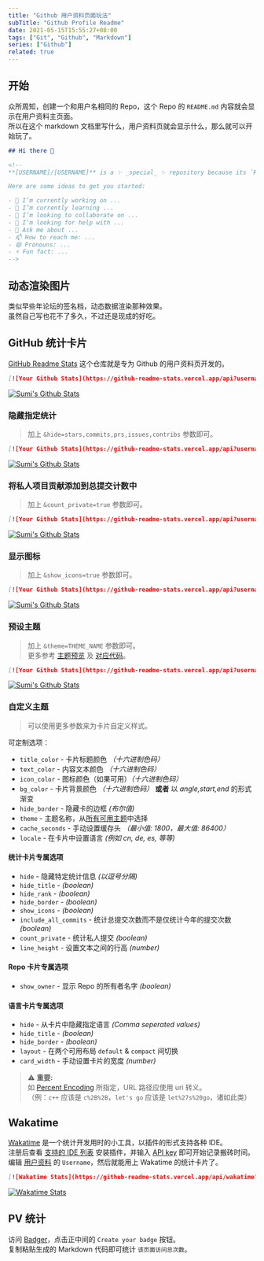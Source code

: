 ```yaml
---
title: "Github 用户资料页面玩法"
subTitle: "Github Profile Readme"
date: 2021-05-15T15:55:27+08:00
tags: ["Git", "Github", "Markdown"]
series: ["Github"]
related: true
---
```


## 开始
众所周知，创建一个和用户名相同的 Repo，这个 Repo 的 `README.md` 内容就会显示在用户资料主页面。  
所以在这个 markdown 文档里写什么，用户资料页就会显示什么，那么就可以开始玩了。  

```Markdown
## Hi there 👋

<!--
**[USERNAME]/[USERNAME]** is a ✨ _special_ ✨ repository because its `README.md` (this file) appears on your GitHub profile.

Here are some ideas to get you started:

- 🔭 I’m currently working on ...
- 🌱 I’m currently learning ...
- 👯 I’m looking to collaborate on ...
- 🤔 I’m looking for help with ...
- 💬 Ask me about ...
- 📫 How to reach me: ...
- 😄 Pronouns: ...
- ⚡ Fun fact: ...
-->
```

## 动态渲染图片
类似早些年论坛的签名档，动态数据渲染那种效果。  
虽然自己写也花不了多久，不过还是现成的好吃。  

## GitHub 统计卡片
[GitHub Readme Stats](https://github.com/hokaso/github-readme-stats) 这个仓库就是专为 Github 的用户资料页开发的。  

```Markdown
[![Your Github Stats](https://github-readme-stats.vercel.app/api?username=[USERNAME])](https://github.com/[USERNAME])
```

[![Sumi's Github Stats](https://github-readme-stats.vercel.app/api?username=sumisos)](https://github.com/sumisos)

### 隐藏指定统计
> 加上 `&hide=stars,commits,prs,issues,contribs` 参数即可。  

```Markdown
[![Your Github Stats](https://github-readme-stats.vercel.app/api?username=[USERNAME]&hide=prs,contribs)](https://github.com/[USERNAME])
```

[![Sumi's Github Stats](https://github-readme-stats.vercel.app/api?username=sumisos&hide=prs,contribs)](https://github.com/sumisos)

### 将私人项目贡献添加到总提交计数中
> 加上 `&count_private=true` 参数即可。  

```Markdown
[![Your Github Stats](https://github-readme-stats.vercel.app/api?username=[USERNAME]&count_private=true)](https://github.com/[USERNAME])
```

[![Sumi's Github Stats](https://github-readme-stats.vercel.app/api?username=sumisos&count_private=true)](https://github.com/sumisos)

### 显示图标
> 加上 `&show_icons=true` 参数即可。  

```Markdown
[![Your Github Stats](https://github-readme-stats.vercel.app/api?username=[USERNAME]&show_icons=true)](https://github.com/[USERNAME])
```

[![Sumi's Github Stats](https://github-readme-stats.vercel.app/api?username=sumisos&show_icons=true)](https://github.com/sumisos)

### 预设主题
> 加上 `&theme=THEME_NAME` 参数即可。  
> 更多参考 [主题预览](https://github.com/hokaso/github-readme-stats/blob/master/themes/README.md) 及 [对应代码](https://github.com/hokaso/github-readme-stats/blob/master/themes/index.js)。  

```Markdown
[![Your Github Stats](https://github-readme-stats.vercel.app/api?username=[USERNAME]&theme=[THEME_NAME])](https://github.com/[USERNAME])
```

[![Sumi's Github Stats](https://github-readme-stats.vercel.app/api?username=sumisos&theme=vue)](https://github.com/sumisos)

### 自定义主题
> 可以使用更多参数来为卡片自定义样式。  

可定制选项：  
* `title_color` - 卡片标题颜色 _（十六进制色码）_
* `text_color` - 内容文本颜色 _（十六进制色码）_
* `icon_color` - 图标颜色（如果可用）_（十六进制色码）_
* `bg_color` - 卡片背景颜色 _（十六进制色码）_ **或者** 以 _angle,start,end_ 的形式渐变
* `hide_border` - 隐藏卡的边框 _(布尔值)_
* `theme` - 主题名称，从[所有可用主题](../themes/README.md)中选择
* `cache_seconds` - 手动设置缓存头 _（最小值: 1800，最大值: 86400）_
* `locale` - 在卡片中设置语言 _(例如 cn, de, es, 等等)_

#### 统计卡片专属选项
* `hide` - 隐藏特定统计信息 _(以逗号分隔)_
* `hide_title` - _(boolean)_
* `hide_rank` - _(boolean)_
* `hide_border` - _(boolean)_
* `show_icons` - _(boolean)_
* `include_all_commits` - 统计总提交次数而不是仅统计今年的提交次数 _(boolean)_
* `count_private` - 统计私人提交 _(boolean)_
* `line_height` - 设置文本之间的行高 _(number)_

#### Repo 卡片专属选项
* `show_owner` - 显示 Repo 的所有者名字 _(boolean)_

#### 语言卡片专属选项
* `hide` - 从卡片中隐藏指定语言 _(Comma seperated values)_
* `hide_title` - _(boolean)_
* `hide_border` - _(boolean)_
* `layout` - 在两个可用布局 `default` & `compact` 间切换
* `card_width` - 手动设置卡片的宽度 _(number)_

> ⚠️ **重要:**  
> 如 [Percent Encoding](https://en.wikipedia.org/wiki/Percent-encoding) 所指定，URL 路径应使用 uri 转义。  
> （例：`c++` 应该是 `c%2B%2B`，`let's go` 应该是 `let%27s%20go`，诸如此类）  

## Wakatime
[Wakatime](https://wakatime.com/) 是一个统计开发用时的小工具，以插件的形式支持各种 IDE。  
注册后查看 [支持的 IDE 列表](https://wakatime.com/plugins) 安装插件，并输入 [API key](https://wakatime.com/settings/api-key) 即可开始记录搬砖时间。  
编辑 [用户资料](https://wakatime.com/settings/profile) 的 `Username`，然后就能用上 Wakatime 的统计卡片了。  

```Markdown
[![Wakatime Stats](https://github-readme-stats.vercel.app/api/wakatime?username=[USERNAME])](https://github.com/[USERNAME])
```

[![Wakatime Stats](https://github-readme-stats.vercel.app/api/wakatime?username=sumisos&show_icons=true&theme=great-gatsby)](https://github.com/sumisos)

## PV 统计
访问 [Badger](https://badges.toozhao.com/)，点击正中间的 `Create your badge` 按钮。  
复制粘贴生成的 Markdown 代码即可统计 `该页面访问总次数`。  